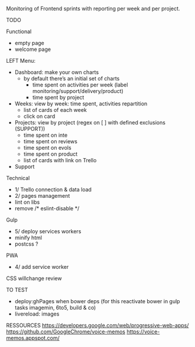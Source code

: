 Monitoring of Frontend sprints with reporting per week and per project.


TODO

Functional
- empty page
- welcome page

LEFT Menu:
- Dashboard: make your own charts
    - by default there’s an initial set of charts
        - time spent on activities per week (label monitoring/support/delivery/product)
        - time spent by project
- Weeks: view by week: time spent, activities repartition
    - list of cards of each week
    - click on card 
- Projects: view by project (regex on [ ] with defined exclusions (SUPPORT))
    - time spent on inte
    - time spent on reviews
    - time spent on evols
    - time spent on product
    - list of cards with link on Trello
- Support


Technical
- 1/ Trello connection & data load
- 2/ pages management
- lint on libs
- remove /* eslint-disable */

Gulp
- 5/ deploy services workers
- minify html
- postcss ?

PWA
- 4/ add service worker

CSS
willchange review

TO TEST
- deploy:ghPages when bower deps (for this reactivate bower in gulp tasks imagemin, 6to5, build & co)
- livereload: images


RESSOURCES
https://developers.google.com/web/progressive-web-apps/
https://github.com/GoogleChrome/voice-memos
https://voice-memos.appspot.com/
